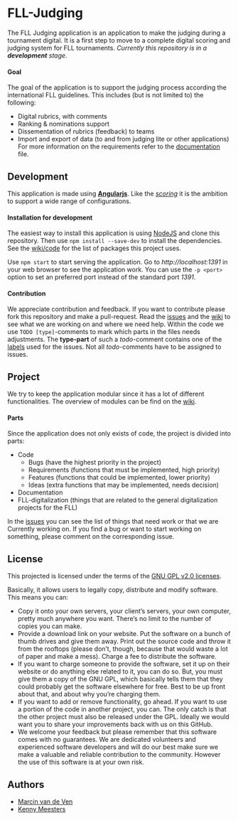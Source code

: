 # FLL-Judging
The FLL Judging application is an application to make the judging during a tournament digital. It is a first step to move to a complete digital scoring and judging system for FLL tournaments. *Currently this repository is in a __development__ stage*.

#### Goal
The goal of the application is to support the judging process according the international FLL guidelines. This includes (but is not limited to) the following:
- Digital rubrics, with comments
- Ranking & nominations support
- Dissementation of rubrics (feedback) to teams
- Import and export of data (to and from judging lite or other applications)
For more information on the requirements refer to the [documentation](/description.md) file.

## Development
This application is made using [__Angularjs__](https://angularjs.org). Like the [*scoring*](https://github.com/firstlegoleague/fllscoring) it is the ambition to support a wide range of configurations.

#### Installation for development
The easiest way to install this application is using [NodeJS](https://nodejs.org) and clone this repository. Then use `npm install --save-dev` to install the dependencies. See the [wiki/code](https://github.com/firstlegoleague/flljudging/wiki/code) for the list of packages this project uses.

Use `npm start` to start serving the application. Go to *http://localhost:1391* in your web browser to see the application work. You can use the `-p <port>` option to set an preferred port instead of the standard port *1391*.

#### Contribution
We appreciate contribution and feedback. If you want to contribute please fork this repository and make a pull-request. Read the [issues](https://github.com/firstlegoleague/flljudging/issues) and the [wiki](https://github.com/firstlegoleague/flljudging/wiki) to see what we are working on and where we need help. Within the code we use `TODO [type]`-comments to mark which parts in the files needs adjustments. The __type-part__ of such a *todo*-comment contains one of the [labels](https://github.com/FirstLegoLeague/flljudging/labels) used for the issues. Not all *todo*-comments have to be assigned to issues.

## Project
We try to keep the application modular since it has a lot of different functionalities. The overview of modules can be find on the [wiki](https://github.com/firstlegoleague/flljudging/wiki).

#### Parts
Since the application does not only exists of code, the project is divided into parts:

- Code
  - Bugs (have the highest priority in the project)
  - Requirements (functions that must be implemented, high priority)
  - Features (functions that could be implemented, lower priority)
  - Ideas (extra functions that may be implemented, needs decision)
- Documentation
- FLL-digitalization (things that are related to the general digitalization projects for the FLL)

In the [issues](https://github.com/firstlegoleague/flljudging/issues) you can see the list of things that need work or that we are Currently working on. If you find a bug or want to start working on something, please comment on the corresponding issue.

## License
This projected is licensed under the terms of the [GNU GPL v2.0 licenses](/LICENSE).

Basically, it allows users to legally copy, distribute and modify software. This means you can:

- Copy it onto your own servers, your client’s servers, your own computer, pretty much anywhere you want. There’s no limit to the number of copies you can make.
- Provide a download link on your website. Put the software on a bunch of thumb drives and give them away. Print out the source code and throw it from the rooftops (please don’t, though, because that would waste a lot of paper and make a mess). Charge a fee to distribute the software.
- If you want to charge someone to provide the software, set it up on their website or do anything else related to it, you can do so. But, you must give them a copy of the GNU GPL, which basically tells them that they could probably get the software elsewhere for free. Best to be up front about that, and about why you’re charging them.
- If you want to add or remove functionality, go ahead. If you want to use a portion of the code in another project, you can. The only catch is that the other project must also be released under the GPL. Ideally we would want you to share your improvements back with us on this GitHub.
- We welcome your feedback but please remember that this software comes with no guarantees. We are dedicated volunteers and experienced software developers and will do our best make sure we make a valuable and reliable contribution to the community. However the use of this software is at your own risk.

## Authors
- [Marcin van de Ven](https://github.com/marzman95)
- [Kenny Meesters](https://github.com/kmeesters)
